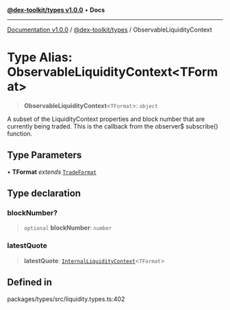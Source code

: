 [**@dex-toolkit/types v1.0.0**](../README.md) • **Docs**

***

[Documentation v1.0.0](../../../packages.md) / [@dex-toolkit/types](../README.md) / ObservableLiquidityContext

# Type Alias: ObservableLiquidityContext\<TFormat\>

> **ObservableLiquidityContext**\<`TFormat`\>: `object`

A subset of the LiquidityContext properties and block number that are currently being traded.
This is the callback from the observer$ subscribe() function.

## Type Parameters

• **TFormat** *extends* [`TradeFormat`](TradeFormat.md)

## Type declaration

### blockNumber?

> `optional` **blockNumber**: `number`

### latestQuote

> **latestQuote**: [`InternalLiquidityContext`](InternalLiquidityContext.md)\<`TFormat`\>

## Defined in

packages/types/src/liquidity.types.ts:402
